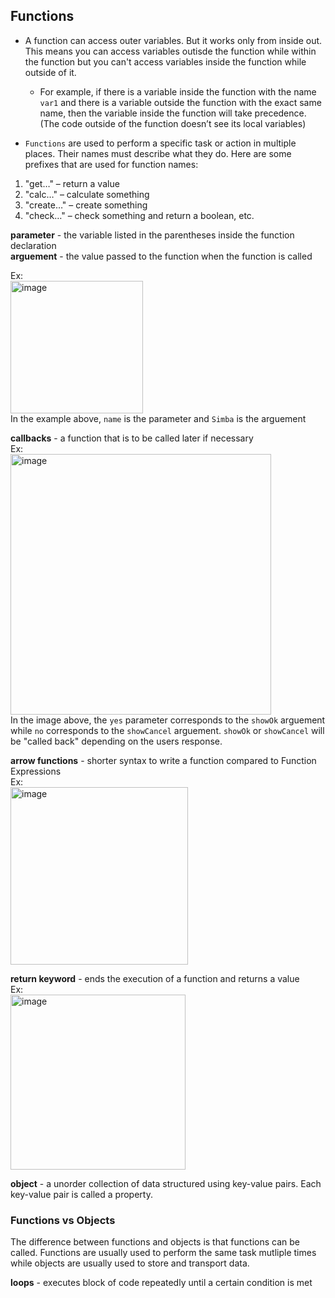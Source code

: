 ## Functions  

* A function can access outer variables. But it works only from inside out. This means you can access variables outisde the function while within the function but 
  you can't access variables inside the function while outside of it. 
    * For example, if there is a variable inside the function with the name `var1` and there is 
 a variable outside the function with the exact same name, then the variable inside the function will take precedence.
 (The code outside of the function doesn’t see its local variables)  
 
* `Functions` are used to perform a specific task or action in multiple places. Their names must describe what they do. Here are some prefixes that are used for function names:  
1. "get…" – return a value  
2. "calc…" – calculate something  
3. "create…" – create something  
4. "check…" – check something and return a boolean, etc.  

**parameter** -  the variable listed in the parentheses inside the function declaration   
**arguement** - the value passed to the function when the function is called  

Ex:  
<img width="212" alt="image" src="https://user-images.githubusercontent.com/69539559/169667026-0060d189-e203-4184-8c95-b5dbdf545cf8.png">  
In the example above, `name` is the parameter and `Simba` is the arguement  

**callbacks** - a function that is to be called later if necessary  
Ex:  
<img width="417" alt="image" src="https://user-images.githubusercontent.com/69539559/169668243-b8fa18b1-bb6a-4795-9b40-5e361f5c7299.png">  
In the image above, the `yes` parameter corresponds to the `showOk` arguement while `no` corresponds to the `showCancel` arguement. `showOk` or `showCancel` 
will be "called back" depending on the users response.  

**arrow functions** - shorter syntax to write a function compared to Function Expressions  
Ex:  
<img width="284" alt="image" src="https://user-images.githubusercontent.com/69539559/169668559-d0c31d95-7ded-4819-94c9-268f666af9ac.png">    

**return keyword** - ends the execution of a function and returns a value  
Ex:  
<img width="280" alt="image" src="https://user-images.githubusercontent.com/69539559/172079990-872ca57f-4b71-444d-96c9-55fdb2cdc666.png">  

**object** - a unorder collection of data structured using key-value pairs. Each key-value pair is called a property. 

### Functions vs Objects  
The difference between functions and objects is that functions can be called. Functions are usually used to perform the same task mutliple times while objects are usually used to store and transport data.

**loops** - executes block of code repeatedly until a certain condition is met
